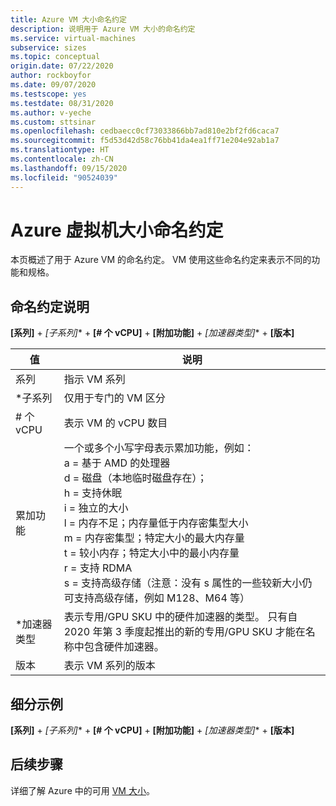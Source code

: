 ```yaml
---
title: Azure VM 大小命名约定
description: 说明用于 Azure VM 大小的命名约定
ms.service: virtual-machines
subservice: sizes
ms.topic: conceptual
origin.date: 07/22/2020
author: rockboyfor
ms.date: 09/07/2020
ms.testscope: yes
ms.testdate: 08/31/2020
ms.author: v-yeche
ms.custom: sttsinar
ms.openlocfilehash: cedbaecc0cf73033866bb7ad810e2bf2fd6caca7
ms.sourcegitcommit: f5d53d42d58c76bb41da4ea1ff71e204e92ab1a7
ms.translationtype: HT
ms.contentlocale: zh-CN
ms.lasthandoff: 09/15/2020
ms.locfileid: "90524039"
---
```

<!--Verify Successfully-->
# <a name="azure-virtual-machine-sizes-naming-conventions"></a>Azure 虚拟机大小命名约定

本页概述了用于 Azure VM 的命名约定。 VM 使用这些命名约定来表示不同的功能和规格。

## <a name="naming-convention-explanation"></a>命名约定说明

**[系列]**  +  **[子系列*]**  +  **[# 个 vCPU]**  +  **[附加功能]**  +  **[加速器类型*]**  +  **[版本]**

|值 | 说明|
|---|---|
| 系列 | 指示 VM 系列| 
| *子系列 | 仅用于专门的 VM 区分|
| # 个 vCPU| 表示 VM 的 vCPU 数目 |
| 累加功能 | 一个或多个小写字母表示累加功能，例如： <br /> a = 基于 AMD 的处理器 <br /> d = 磁盘（本地临时磁盘存在）；<br /> h = 支持休眠 <br /> i = 独立的大小 <br /> l = 内存不足；内存量低于内存密集型大小 <br /> m = 内存密集型；特定大小的最大内存量 <br /> t = 较小内存；特定大小中的最小内存量 <br /> r = 支持 RDMA <br /> s = 支持高级存储（注意：没有 s 属性的一些较新大小仍可支持高级存储，例如 M128、M64 等）<br /> |
| *加速器类型 | 表示专用/GPU SKU 中的硬件加速器的类型。 只有自 2020 年第 3 季度起推出的新的专用/GPU SKU 才能在名称中包含硬件加速器。 |
| 版本 | 表示 VM 系列的版本 |

<!--Not Available on  this is for newer Azure VMs, see [Ddv4 and Ddsv4-series](./ddv4-ddsv4-series.md) -->
<!--Not Available on FEATURE ultra-disk-->

## <a name="example-breakdown"></a>细分示例

**[系列]**  +  **[子系列*]**  +  **[# 个 vCPU]**  +  **[附加功能]**  +  **[加速器类型*]**  +  **[版本]**

<!--Not Available on ### Example 1: M416ms_v2-->
<!--Not Available on ### Example 2: NV16as_v4-->
<!--Not Available on ### Example 3: NC4as_T4_v3-->

## <a name="next-steps"></a>后续步骤

详细了解 Azure 中的可用 [VM 大小](./sizes.md)。

<!-- Update_Description: update meta properties, wording update, update link -->